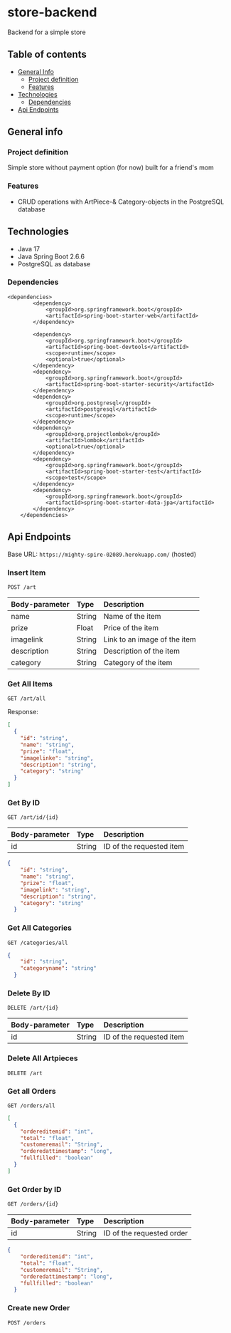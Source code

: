 # store-backend

Backend for a simple store

## Table of contents

* [General Info](#general-info)
    * [Project definition](#project-definition)
    * [Features](#features)
* [Technologies](#technologies)
    * [Dependencies](#dependencies)
* [Api Endpoints](#api-endpoints)

## General info

### Project definition

Simple store without payment option (for now) built for a friend's mom

### Features

- CRUD operations with ArtPiece-& Category-objects in the PostgreSQL database

## Technologies

- Java 17
- Java Spring Boot 2.6.6
- PostgreSQL as database

### Dependencies

```
<dependencies>
		<dependency>
			<groupId>org.springframework.boot</groupId>
			<artifactId>spring-boot-starter-web</artifactId>
		</dependency>

		<dependency>
			<groupId>org.springframework.boot</groupId>
			<artifactId>spring-boot-devtools</artifactId>
			<scope>runtime</scope>
			<optional>true</optional>
		</dependency>
		<dependency>
			<groupId>org.springframework.boot</groupId>
			<artifactId>spring-boot-starter-security</artifactId>
		</dependency>
		<dependency>
			<groupId>org.postgresql</groupId>
			<artifactId>postgresql</artifactId>
			<scope>runtime</scope>
		</dependency>
		<dependency>
			<groupId>org.projectlombok</groupId>
			<artifactId>lombok</artifactId>
			<optional>true</optional>
		</dependency>
		<dependency>
			<groupId>org.springframework.boot</groupId>
			<artifactId>spring-boot-starter-test</artifactId>
			<scope>test</scope>
		</dependency>
		<dependency>
			<groupId>org.springframework.boot</groupId>
			<artifactId>spring-boot-starter-data-jpa</artifactId>
		</dependency>
	</dependencies>
```

## Api Endpoints

Base URL: ```https://mighty-spire-02089.herokuapp.com/``` (hosted)

### Insert Item

```http
POST /art
```

|Body-parameter | Type | Description |
| :--- | :--- | :---|
| name | String | Name of the item |
| prize | Float | Price of the item |
| imagelink | String | Link to an image of the item |
| description | String | Description of the item |
| category | String | Category of the item |

### Get All Items

```http
GET /art/all
```

Response:

```json
[
  {
    "id": "string",
    "name": "string",
    "prize": "float",
    "imagelinke": "string",
    "description": "string",
    "category": "string"
  }
]
```

### Get By ID

```http
GET /art/id/{id}
```

|Body-parameter | Type | Description |
| :--- | :--- | :---|
| id | String | ID of the requested item |

```json
{
    "id": "string",
    "name": "string",
    "prize": "float",
    "imagelink": "string",
    "description": "string",
    "category": "string"
  }
```

### Get All Categories

```http
GET /categories/all
```

```json
{
    "id": "string",
    "categoryname": "string"
  }
```

### Delete By ID

```http
DELETE /art/{id}
```

|Body-parameter | Type | Description |
| :--- | :--- | :---|
| id | String | ID of the requested item |

### Delete All Artpieces

```http
DELETE /art
```

### Get all Orders

```http
GET /orders/all
```

```json
[
  {
    "ordereditemid": "int",
    "total": "float",
    "customeremail": "String",
    "orderedattimestamp": "long",
    "fullfilled": "boolean"
  }
]
```

### Get Order by ID

```http
GET /orders/{id}
```

|Body-parameter | Type | Description |
| :--- | :--- | :---|
| id | String | ID of the requested order |

```json
{
    "ordereditemid": "int",
    "total": "float",
    "customeremail": "String",
    "orderedattimestamp": "long",
    "fullfilled": "boolean"
  }
```

### Create new Order

```http
POST /orders
```



